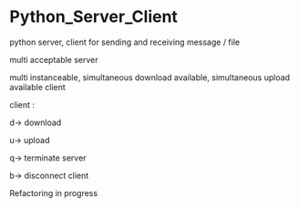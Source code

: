 # Python_Server_Client
python server, client for sending and receiving message / file

multi acceptable server

multi instanceable, simultaneous download available, simultaneous upload available client

client :

d-> download

u-> upload

q-> terminate server

b-> disconnect client


Refactoring in progress

